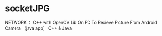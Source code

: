 socketJPG
=========
NETWORK ： C++ with OpenCV Lib On PC To Recieve Picture From Android Camera （java app）
C++ & Java
